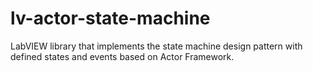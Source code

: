 # lv-actor-state-machine
LabVIEW library that implements the state machine design pattern with defined states and events based on Actor Framework.
